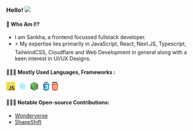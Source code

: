 ### Hello! <img src="https://github.com/TheDudeThatCode/TheDudeThatCode/blob/master/Assets/Hi.gif" height="29px">

<!-- <a href="https://twitter.com/SankhaChak"><img src="https://www.flaticon.com/svg/static/icons/svg/174/174876.svg" width="30" height="30"></a>
<a href="mailto:synopsis257@gmail.com"><img src="https://www.flaticon.com/svg/static/icons/svg/646/646187.svg" width="30" height="30"></a> -->

<!-- ![Lines of code](https://img.shields.io/badge/From%20Hello%20World%20I've%20written-229K%20Lines%20of%20code-blue) -->

#### 🤔 Who Am I!?

- I am Sankha, a frontend focussed fullstack developer.
- ⚡️ My expertise lies primarily in JavaScript, React, Next.JS, Typescript, TailwindCSS, Cloudflare and Web Development in general along with a keen interest in UI/UX Designs.

#### 👨🏻‍💻 Mostly Used Languages, Frameworks :

<img height="24" src="https://raw.githubusercontent.com/github/explore/80688e429a7d4ef2fca1e82350fe8e3517d3494d/topics/javascript/javascript.png">&nbsp;&nbsp;<img height="24" src="https://raw.githubusercontent.com/github/explore/80688e429a7d4ef2fca1e82350fe8e3517d3494d/topics/react/react.png">&nbsp;&nbsp;<img height="24" src="https://raw.githubusercontent.com/github/explore/80688e429a7d4ef2fca1e82350fe8e3517d3494d/topics/nodejs/nodejs.png">&nbsp;&nbsp;<img height="24" src="https://raw.githubusercontent.com/github/explore/80688e429a7d4ef2fca1e82350fe8e3517d3494d/topics/css/css.png"><img height="24" src="https://raw.githubusercontent.com/github/explore/80688e429a7d4ef2fca1e82350fe8e3517d3494d/topics/html/html.png">&nbsp;&nbsp;
<!-- <img height="24" src="https://raw.githubusercontent.com/github/explore/80688e429a7d4ef2fca1e82350fe8e3517d3494d/topics/firebase/firebase.png"> !-->

#### 👨🏻‍💻 Notable Open-source Contributions:

- [Wonderverse](https://github.com/wondrous-dev/wondrous-frontend/pulls?q=+is%3Apr+author%3ASankhaChak)
- [ShapeShift](https://github.com/shapeshift/web/pulls?q=is%3Apr+author%3ASankhaChak)

<!-- ![GitHub Streak](https://github-readme-streak-stats.herokuapp.com/?user=SankhaChak&theme=tokyonight)

![Sankha's github stats](https://github-readme-stats.vercel.app/api?username=SankhaChak&show_icons=true&hide_border=true&theme=tokyonight)

![Top Langs](https://github-readme-stats.vercel.app/api/top-langs/?username=SankhaChak&layout=compact&theme=tokyonight)

![SankhaChak's Contribution Stats](https://github-contribution-stats.vercel.app/api/?username=SankhaChak)
![Sankha's wakatime stats](https://github-readme-stats.vercel.app/api/wakatime?username=randomgereandthere&layout=compact)

![GitHub Activity Graph](https://activity-graph.herokuapp.com/graph?username=SankhaChak)

<p align="center">
<a href="https://github.com/SankhaChak?tab=followers">
    <img src="https://img.shields.io/github/followers/SankhaChak?label=Followers&logo=GitHub&style=for-the-badge" alt="GitHub badge" />
  </a>
  <a href="http://twitter.com/SankhaChak">
    <img src="https://img.shields.io/twitter/follow/SankhaChak?label=Twitter&logo=twitter&style=for-the-badge" />
  </a>
 </p>

<details>
<summary>Detailed Summary</summary>
<br>
    
![Metrics](https://metrics.lecoq.io/SankhaChak?template=classic&activity=1&followup=1&languages=1&lines=1&people=1&activity.limit=5&activity.days=14&activity.filter=all&activity.visibility=all&activity.timestamps=false&languages.colors=github&languages.threshold=0%25&people.limit=28&people.size=28&people.types=followers%2C%20following&people.identicons=false&people.shuffle=false&config.timezone=Asia%2FCalcutta&config.twemoji=true)
    
</details> -->
